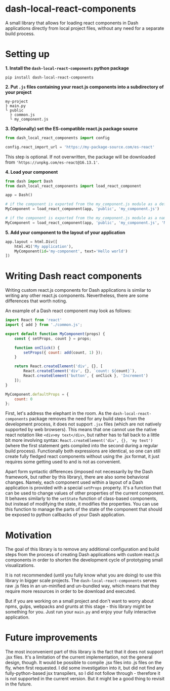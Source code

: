 # dash-local-react-components

A small library that allows for loading react components in Dash applications directly from local project files, without any need for a separate build process.

# Setting up

**1. Install the `dash-local-react-components` python package**

```
pip install dash-local-react-components
```

**2. Put `.js` files containing your react.js components into a subdirectory of your project**

```
my-project
├ main.py
└ public
  ├ common.js
  └ my_component.js
```

**3. (Optionally) set the ES-compatible react.js package source**

```python
from dash_local_react_components import config

config.react_import_url = 'https://my-package-source.com/es-react'
```

This step is optional. If not overwritten, the package will be downloaded from `'https://unpkg.com/es-react@16.13.1'`.

**4. Load your component**

```python
from dash import Dash
from dash_local_react_components import load_react_component

app = Dash()

# if the component is exported from the my_component.js module as a default export
MyComponent = load_react_component(app, 'public', 'my_component.js')

# if the component is exported from the my_component.js module as a named export
MyComponent = load_react_component(app, 'public', 'my_component.js', 'MyComponent')
```

**5. Add your component to the layout of your application**

```python
app.layout = html.Div([
    html.H1('My application'),
    MyComponent(id='my-component', text='Hello world')
])
```

# Writing Dash react components

Writing custom react.js components for Dash applications is similar to writing any other react.js components. Nevertheless, there are some differences that worth noting.

An example of a Dash react component may look as follows:

```js
import React from 'react'
import { add } from './common.js';

export default function MyComponent(props) {
    const { setProps, count } = props;

    function onClick() {
        setProps({ count: add(count, 1) });
    }

    return React.createElement('div', {}, [
        React.createElement('div', {}, `count: ${count}`),
        React.createElement('button', { onClick }, 'Increment')
    ]);
}

MyComponent.defaultProps = {
    count: 0
};

```

First, let's address the elephant in the room. As the `dash-local-react-components` package removes the need for any build steps from the development process, it does not support `.jsx` files (which are not natively supported by web browsers). This means that one cannot use the native react notation like `<div>my text</div>`, but rather has to fall back to a little bit more involving syntax: `React.createElement('div', {}, 'my text')` (where the first statement gets compiled into the second during a regular build process). Functionally both expressions are identical, so one can still create fully fledged react components without using the .jsx format, it just requires some getting used to and is not as convenient.

Apart form syntactic differences (imposed not necessarily by the Dash framework, but rather by this library), there are also some behavioral changes. Namely, each component used within a layout of a Dash application is provided with a special `setProps` property. It's a function that can be used to change values of other properties of the current component. It behaves similarly to the `setState` function of class-based components, but instead of modifying the state, it modifies the properties. You can use this function to manage the parts of the state of the component that should be exposed to python callbacks of your Dash application.

# Motivation

The goal of this library is to remove any additional configuration and build steps from the process of creating Dash applications with custom react.js components in order to shorten the development cycle of prototyping small visualizations.

It is not recommended (until you fully know what you are doing) to use this library in bigger scale projects. The `dash-local-react-components` serves raw .js files in an un-minified and un-bundled way, which means that they require more resources in order to be download and executed.

But if you are working on a small project and don't want to worry about npms, gulps, webpacks and grunts at this stage - this library might be something for you. Just run your `main.py` and enjoy your fully interactive application.

# Future improvements

The most inconvenient part of this library is the fact that it does not support .jsx files. It's a limitation of the current implementation, not the general design, though. It would be possible to compile .jsx files into .js files on the fly, when first requested. I did some investigation into it, but did not find any fully-python-based jsx transpilers, so I did not follow through - therefore it is not supported in the current version. But it might be a good thing to revisit in the future.